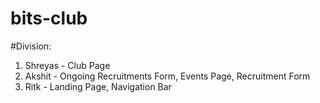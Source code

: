 # bits-club
#Division:
1. Shreyas - Club Page
2. Akshit - Ongoing Recruitments Form, Events Page, Recruitment Form
3. Ritk - Landing Page, Navigation Bar
